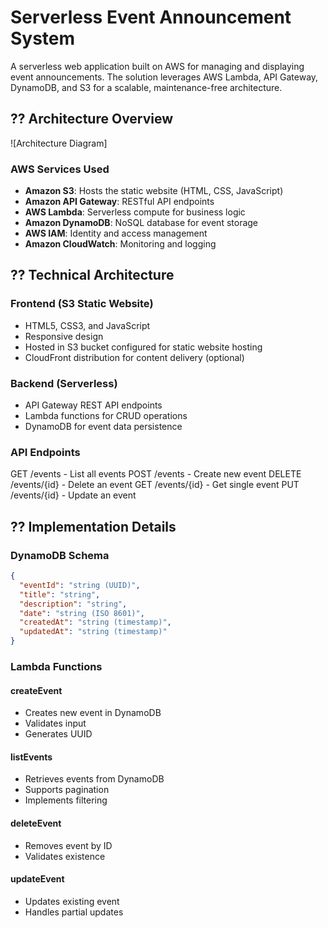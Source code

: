 # Serverless Event Announcement System

A serverless web application built on AWS for managing and displaying event announcements. The solution leverages AWS Lambda, API Gateway, DynamoDB, and S3 for a scalable, maintenance-free architecture.

## ?? Architecture Overview

![Architecture Diagram]

### AWS Services Used
- **Amazon S3**: Hosts the static website (HTML, CSS, JavaScript)
- **Amazon API Gateway**: RESTful API endpoints
- **AWS Lambda**: Serverless compute for business logic
- **Amazon DynamoDB**: NoSQL database for event storage
- **AWS IAM**: Identity and access management
- **Amazon CloudWatch**: Monitoring and logging

## ?? Technical Architecture

### Frontend (S3 Static Website)
- HTML5, CSS3, and JavaScript
- Responsive design
- Hosted in S3 bucket configured for static website hosting
- CloudFront distribution for content delivery (optional)

### Backend (Serverless)
- API Gateway REST API endpoints
- Lambda functions for CRUD operations
- DynamoDB for event data persistence

### API Endpoints
GET /events - List all events
POST /events - Create new event
DELETE /events/{id} - Delete an event
GET /events/{id} - Get single event
PUT /events/{id} - Update an event


## ?? Implementation Details

### DynamoDB Schema
```json
{
  "eventId": "string (UUID)",
  "title": "string",
  "description": "string",
  "date": "string (ISO 8601)",
  "createdAt": "string (timestamp)",
  "updatedAt": "string (timestamp)"
}
```

### Lambda Functions

#### createEvent

- Creates new event in DynamoDB
- Validates input
- Generates UUID

#### listEvents

- Retrieves events from DynamoDB
- Supports pagination
- Implements filtering

#### deleteEvent

- Removes event by ID
- Validates existence

#### updateEvent

- Updates existing event
- Handles partial updates


